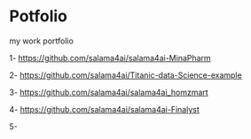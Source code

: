 # Potfolio
my work portfolio

1- https://github.com/salama4ai/salama4ai-MinaPharm

2- https://github.com/salama4ai/Titanic-data-Science-example

3- https://github.com/salama4ai/salama4ai_homzmart

4- https://github.com/salama4ai/salama4ai-Finalyst

5- 
